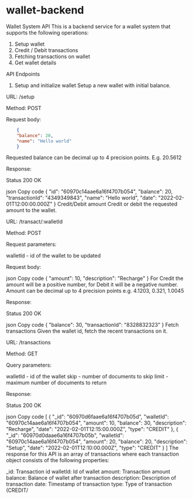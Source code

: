# wallet-backend
Wallet System API
This is a backend service for a wallet system that supports the following operations:

1. Setup wallet
2. Credit / Debit transactions
3. Fetching transactions on wallet
4. Get wallet details

API Endpoints
1. Setup and initialize wallet
Setup a new wallet with initial balance.

URL: /setup

Method: POST

Request body:

```json
    {
    "balance": 20,
    "name": "Hello world"
    }
```

Requested balance can be decimal up to 4 precision points. E.g. 20.5612

Response:

Status 200 OK

json
Copy code
{
  "id": "60970c14aae6a16f4707b054",
  "balance": 20,
  "transactionId": "4349349843",
  "name": "Hello world",
  "date": "2022-02-01T12:00:00.000Z"
}
Credit/Debit amount
Credit or debit the requested amount to the wallet.

URL: /transact/:walletId

Method: POST

Request parameters:

walletId - id of the wallet to be updated

Request body:

json
Copy code
{
  "amount": 10,
  "description": "Recharge"
}
For Credit the amount will be a positive number, for Debit it will be a negative number.
Amount can be decimal up to 4 precision points e.g. 4.1203, 0.321, 1.0045

Response:

Status 200 OK

json
Copy code
{
  "balance": 30,
  "transactionId": "8328832323"
}
Fetch transactions
Given the wallet id, fetch the recent transactions on it.

URL: /transactions

Method: GET

Query parameters:

walletId - id of the wallet
skip - number of documents to skip
limit - maximum number of documents to return

Response:

Status 200 OK

json
Copy code
[
  {
    "_id": "60970d6faae6a16f4707b05d",
    "walletId": "60970c14aae6a16f4707b054",
    "amount": 10,
    "balance": 30,
    "description": "Recharge",
    "date": "2022-02-01T12:15:00.000Z",
    "type": "CREDIT"
  },
  {
    "_id": "60970d0daae6a16f4707b05b",
    "walletId": "60970c14aae6a16f4707b054",
    "amount": 20,
    "balance": 20,
    "description": "Setup",
    "date": "2022-02-01T12:10:00.000Z",
    "type": "CREDIT"
  }
]
The response for this API is an array of transactions where each transaction object consists of the following properties:

_id: Transaction id
walletId: Id of wallet
amount: Transaction amount
balance: Balance of wallet after transaction
description: Description of transaction
date: Timestamp of transaction
type: Type of transaction (CREDIT/